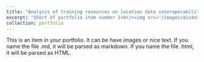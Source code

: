 ```yaml
---
title: "Analysis of training resources on location data interoperability"
excerpt: "Short of portfolio item number 1<br/><img src='/images/dis4sme.png'>"
collection: portfolio
---
```


This is an item in your portfolio. It can be have images or nice text. If you name the file .md, it will be parsed as markdown. If you name the file .html, it will be parsed as HTML. 


